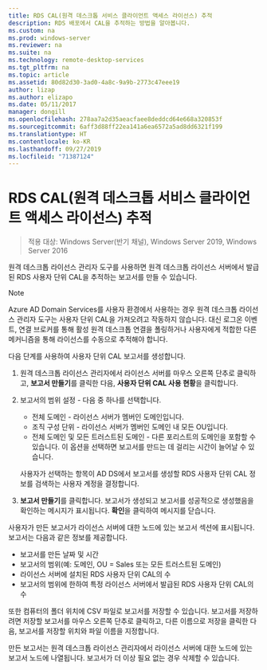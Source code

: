 ```yaml
---
title: RDS CAL(원격 데스크톱 서비스 클라이언트 액세스 라이선스) 추적
description: RDS 배포에서 CAL을 추적하는 방법을 알아봅니다.
ms.custom: na
ms.prod: windows-server
ms.reviewer: na
ms.suite: na
ms.technology: remote-desktop-services
ms.tgt_pltfrm: na
ms.topic: article
ms.assetid: 80d82d30-3ad0-4a8c-9a9b-2773c47eee19
author: lizap
ms.author: elizapo
ms.date: 05/11/2017
manager: dongill
ms.openlocfilehash: 278aa7a2d35aeacfaee8deddcd64e668a320853f
ms.sourcegitcommit: 6aff3d88ff22ea141a6ea6572a5ad8dd6321f199
ms.translationtype: HT
ms.contentlocale: ko-KR
ms.lasthandoff: 09/27/2019
ms.locfileid: "71387124"
---
```

# <a name="track-your-remote-desktop-services-client-access-licenses-rds-cals"></a>RDS CAL(원격 데스크톱 서비스 클라이언트 액세스 라이선스) 추적

>적용 대상: Windows Server(반기 채널), Windows Server 2019, Windows Server 2016

원격 데스크톱 라이선스 관리자 도구를 사용하면 원격 데스크톱 라이선스 서버에서 발급된 RDS 사용자 단위 CAL을 추적하는 보고서를 만들 수 있습니다.

> [!NOTE]
>  Azure AD Domain Services를 사용자 환경에서 사용하는 경우 원격 데스크톱 라이선스 관리자 도구는 사용자 단위 CAL을 가져오려고 작동하지 않습니다. 대신 로그온 이벤트, 연결 브로커를 통해 활성 원격 데스크톱 연결을 폴링하거나 사용자에게 적합한 다른 메커니즘을 통해 라이선스를 수동으로 추적해야 합니다. 

다음 단계를 사용하여 사용자 단위 CAL 보고서를 생성합니다.

1. 원격 데스크톱 라이선스 관리자에서 라이선스 서버를 마우스 오른쪽 단추로 클릭하고, **보고서 만들기**를 클릭한 다음, **사용자 단위 CAL 사용 현황**을 클릭합니다.
2. 보고서의 범위 설정 - 다음 중 하나를 선택합니다.
   - 전체 도메인 - 라이선스 서버가 멤버인 도메인입니다.
   - 조직 구성 단위 - 라이선스 서버가 멤버인 도메인 내 모든 OU입니다.
   - 전체 도메인 및 모든 트러스트된 도메인 - 다른 포리스트의 도메인을 포함할 수 있습니다. 이 옵션을 선택하면 보고서를 만드는 데 걸리는 시간이 늘어날 수 있습니다.

   사용자가 선택하는 항목이 AD DS에서 보고서를 생성할 RDS 사용자 단위 CAL 정보를 검색하는 사용자 계정을 결정합니다.
3. **보고서 만들기**를 클릭합니다. 보고서가 생성되고 보고서를 성공적으로 생성했음을 확인하는 메시지가 표시됩니다. **확인**을 클릭하여 메시지를 닫습니다.

사용자가 만든 보고서가 라이선스 서버에 대한 노드에 있는 보고서 섹션에 표시됩니다. 보고서는 다음과 같은 정보를 제공합니다.

- 보고서를 만든 날짜 및 시간
- 보고서의 범위(예: 도메인, OU = Sales 또는 모든 트러스트된 도메인)
- 라이선스 서버에 설치된 RDS 사용자 단위 CAL의 수
- 보고서의 범위에 한하여 특정 라이선스 서버에서 발급된 RDS 사용자 단위 CAL의 수

또한 컴퓨터의 폴더 위치에 CSV 파일로 보고서를 저장할 수 있습니다. 보고서를 저장하려면 저장할 보고서를 마우스 오른쪽 단추로 클릭하고, 다른 이름으로 저장을 클릭한 다음, 보고서를 저장할 위치와 파일 이름을 지정합니다.

만든 보고서는 원격 데스크톱 라이선스 관리자에서 라이선스 서버에 대한 노드에 있는 보고서 노드에 나열됩니다. 보고서가 더 이상 필요 없는 경우 삭제할 수 있습니다.
